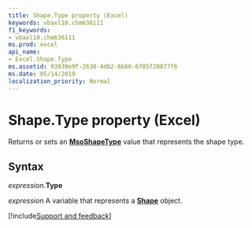 ```yaml
---
title: Shape.Type property (Excel)
keywords: vbaxl10.chm636111
f1_keywords:
- vbaxl10.chm636111
ms.prod: excel
api_name:
- Excel.Shape.Type
ms.assetid: 93939e9f-2630-4db2-6b66-6705720877f6
ms.date: 05/14/2019
localization_priority: Normal
---
```



# Shape.Type property (Excel)

Returns or sets an **[MsoShapeType](Office.MsoShapeType.md)** value that represents the shape type.


## Syntax

_expression_.**Type**

_expression_ A variable that represents a **[Shape](Excel.Shape.md)** object.




[!include[Support and feedback](~/includes/feedback-boilerplate.md)]

